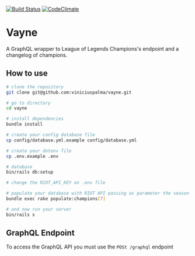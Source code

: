[![Build Status](https://travis-ci.org/viniciuspalma/vayne.svg?branch=master)](https://travis-ci.org/viniciuspalma/vayne)
[![CodeClimate](https://codeclimate.com/github/viniciuspalma/vayne.png)](https://codeclimate.com/github/viniciuspalma/vayne)

# Vayne
A GraphQL wrapper to League of Legends Champions's endpoint and a changelog of champions.

## How to use

```bash
# clone the repository
git clone git@github.com:viniciuspalma/vayne.git

# go to directory
cd vayne

# install dependencies
bundle install

# create your config database file
cp config/database.yml.example config/database.yml

# create your dotenv file
cp .env.example .env

# database
bin/rails db:setup

# change the RIOT_API_KEY on .env file

# populate your database with RIOT API passing as parameter the season
bundle exec rake populate:champions[7]

# and now run your server
bin/rails s
```

## GraphQL Endpoint
To access the GraphQL API you must use the `POSt /graphql` endpoint
